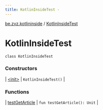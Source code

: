 ```yaml
---
title: KotlinInsideTest - 
---
```


[be.zvz.kotlininside](../index.html) / [KotlinInsideTest](./index.html)

# KotlinInsideTest

`class KotlinInsideTest`

### Constructors

| [&lt;init&gt;](-init-.html) | `KotlinInsideTest()` |

### Functions

| [testGetArticle](test-get-article.html) | `fun testGetArticle(): Unit` |

